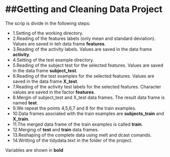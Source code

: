 ##Getting and Cleaning Data Project
=================================

The scrip is divide in the following steps:

- 1.Setting of the working directory.
- 2.Reading of the features labels (only mean and standard deviation). Values are saved in teh data frame **features**.
- 3.Reading of the activity labels. Values are saved in the data frame **activity**.
- 4.Setting of the test example directory.
- 5.Reading of the subject test for the selected features. Values are saved in the data frame **subject_test**.
- 6.Reading of the test examples for the selected features. Values are saved in the data frame **X_test**.
- 7.Reading of the activity test labels for the selected features. Character values are saved in the factor **features**.
- 8.Mergin of subject_test and X_test data frames. The result data frame is named **test**.
- 9.We repeat the points 4,5,6,7 and 8 for the train examples.
- 10.Data frames asociated with the train examples are **subjects_train** and **X_train**.
- 11.The merged data frame of the train examples is called **train**.
- 12.Merging of **test** and **train** data frames.
- 13.Reshaping of the complete data using melt and dcast comands.
- 14.Writting of the tidydata.text in the folder of the project.

Variables are shown in **bold**
